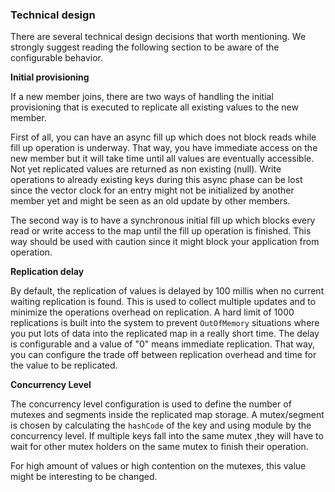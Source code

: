 
### Technical design

There are several technical design decisions that worth mentioning. We strongly suggest reading the following section
to be aware of the configurable behavior.

**Initial provisioning**

If a new member joins, there are two ways of handling the initial provisioning that is executed to replicate all existing
values to the new member.

First of all, you can have an async fill up which does not block reads while fill up operation is underway. That way,
you have immediate access on the new member but it will take time until all values are eventually accessible. Not yet
replicated values are returned as non existing (null).
Write operations to already existing keys during this async phase can be lost since the vector clock for an entry
might not be initialized by another member yet and might be seen as an old update by other members.

The second way is to have a synchronous initial fill up which blocks every read or write access to the map until the
fill up operation is finished. This way should be used with caution since it might block your application from operation.

**Replication delay**

By default, the replication of values is delayed by 100 millis when no current waiting replication is found. This is used
to collect multiple updates and to minimize the operations overhead on replication. A hard limit of 1000 replications
is built into the system to prevent `OutOfMemory` situations where you put lots of data into the replicated map in a really
short time.
The delay is configurable and a value of "0" means immediate replication. That way, you can configure the trade off between
replication overhead and time for the value to be replicated.

**Concurrency Level**

The concurrency level configuration is used to define the number of mutexes and segments inside the replicated map storage.
A mutex/segment is chosen by calculating the `hashCode` of the key and using module by the concurrency level. If multiple
keys fall into the same mutex ,they will have to wait for other mutex holders on the same mutex to finish their operation.

For high amount of values or high contention on the mutexes, this value might be interesting to be changed.
